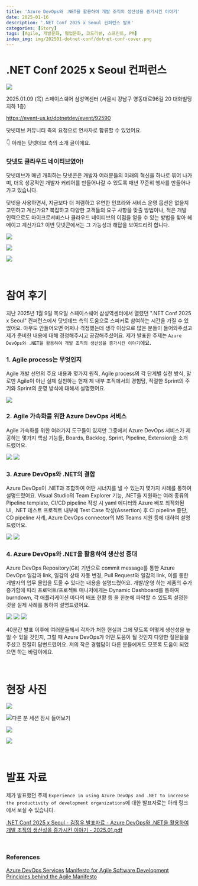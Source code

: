 ```yaml
---
title: 'Azure DevOps와 .NET을 활용하여 개발 조직의 생산성을 증가시킨 이야기'
date: 2025-01-16
description: '.NET Conf 2025 x Seoul 컨퍼런스 발표'
categories: [Story]
tags: [Agile, 개발문화, 협업문화, 코드리뷰, 스프린트, PM]
index_img: img/202501-dotnet-conf/dotnet-conf-cover.png
---
```


# .NET Conf 2025 x Seoul 컨퍼런스

![](img/202501-dotnet-conf/dotnet-conf-cover.png)

2025.01.09 (목) 스페이스쉐어 삼성역센터 (서울시 강남구 영동대로96길 20 대화빌딩 지하 1층)

https://event-us.kr/dotnetdev/event/92590

닷넷데브 커뮤니티 측의 요청으로 연사자로 합류할 수 있었어요.

👇 아래는 닷넷데브 측의 소개 글이에요.

### 닷넷도 클라우드 네이티브였어!

닷넷데브가 매년 개최하는 닷넷콘은 개발자 여러분들의 미래의 혁신을 하나로 묶어 나가며, 더욱 성공적인 개발자 커리어를 만들어나갈 수 있도록 매년 꾸준히 행사를 만들어나가고 있습니다.

닷넷을 사용하면서, 지금보다 더 저렴하고 유연한 인프라와 서비스 운영 옵션은 없을지 고민하고 계신가요? 복잡하고 다양한 고객들의 요구 사항을 맞출 방법이나, 적은 개발 인력으로도 마이크로서비스나 클라우드 네이티브의 이점을 얻을 수 있는 방법을 찾아 헤메이고 계신가요? 이번 닷넷콘에서는 그 가능성과 해답을 보여드리려 합니다.

![](img/202501-dotnet-conf/tt1.png)

![](img/202501-dotnet-conf/tt2.png)

![](img/202501-dotnet-conf/tt3.png)

<br>

# 참여 후기

지난 2025년 1월 9일 목요일 스페이스쉐어 삼성역센터에서 열렸던 ".NET Conf 2025 x Seoul" 컨퍼런스에서 닷넷데브 측의 도움으로 스피커로 참여하는 시간을 가질 수 있었어요. 아무도 안들어오면 어쩌나 걱정했는데 생각 이상으로 많은 분들이 들어와주셨고 제가 준비한 내용에 대해 경청해주시고 공감해주셨어요. 제가 발표한 주제는 `Azure DevOps와 .NET을 활용하여 개발 조직의 생산성을 증가시킨 이야기`에요.

### 1. Agile process는 무엇인지

Agile 개발 선언의 주요 내용과 몇가지 원칙, Agile process의 각 단계별 실천 방식, 말로만 Agile이 아닌 실제 실천하는 현재 제 내부 조직에서의 경험담, 적절한 Sprint의 주기와 Sprint의 운영 방식에 대해서 설명했어요.

![](img/202501-dotnet-conf/pt-cover.png)

### 2. Agile 가속화를 위한 Azure DevOps 서비스

Agile 가속화를 위한 여러가지 도구들이 있지만 그중에서 Azure DevOps 서비스가 제공하는 몇가지 핵심 기능들, Boards, Backlog, Sprint, Pipeline, Extension을 소개드렸어요.

![](img/202501-dotnet-conf/pt-az-devops-services.png)
![](img/202501-dotnet-conf/pt-az-devops-backlog.png)

### 3. Azure DevOps와 .NET의 결합

Azure DevOps이 .NET과 조합하여 어떤 시너지를 낼 수 있는지 몇가지 사례를 통하여 설명드렸어요. Visual Studio의 Team Explorer 기능, .NET을 지원하는 여러 종류의 Pipeline template, CI/CD pipeline 작성 시 yaml 에디터와 Azure 배포 최적화된 UI, .NET 테스트 프로젝트 내부에 Test Case 작성(Assertion) 후 CI pipeline 중단, CD pipeline 사례, Azure DevOps connector의 MS Teams 지원 등에 대하여 설명드렸어요.

![](img/202501-dotnet-conf/pt-vs-team-explorer.png)
![](img/202501-dotnet-conf/pt-az-devops-cicd.png)

### 4. Azure DevOps와 .NET을 활용하여 생산성 증대

Azure DevOps Repository(Git) 기반으로 commit message를 통한 Azure DevOps 일감과 link, 일감의 상태 자동 변경, Pull Request와 일감의 link, 이를 통한 개발자의 업무 몰입을 도울 수 있다는 내용을 설명드렸어요. 개발/운영 하는 제품의 수가 증가함에 따라 프로덕트/프로젝트 매니저에게는 Dynamic Dashboard를 통하여 burndown, 각 애플리케이션 마다의 배포 현황 등 을 한눈에 파악할 수 있도록 설정한 것을 실제 사례를 통하여 설명드렸어요.

![](img/202501-dotnet-conf/pt-az-devops-pr-link.png)
![](img/202501-dotnet-conf/pt-az-devops-item-link.png)
![](img/202501-dotnet-conf/pt-az-devops-dynamic-dashboard.png)

40분간 발표 이후에 여러분들께서 각자가 처한 현실과 그에 맞도록 어떻게 생산성을 높일 수 있을 것인지, 그럴 때 Azure DevOps가 어떤 도움이 될 것인지 다양한 질문들을 주셨고 친절히 답변드렸어요. 저의 작은 경험담이 다른 분들에게도 모쪼록 도움이 되었으면 하는 바람이에요.

<br>

# 현장 사진

![](img/202501-dotnet-conf/스페이스쉐어.jpg)

![다른 분 세션 잠시 들어보기](img/202501-dotnet-conf/other-session.jpg)

![](img/202501-dotnet-conf/ready.jpg)

![](img/202501-dotnet-conf/introduce.jpg)

<br>

# 발표 자료

제가 발표했던 주제 `Experience in using Azure DevOps and .NET to increase the productivity of development organizations`에 대한 발표자료는 아래 링크에서 보실 수 있습니다.

[.NET Conf 2025 x Seoul - 김정우 발표자료 - Azure DevOps와 .NET을 활용하여 개발 조직의 생산성을 증가시킨 이야기 - 2025.01.pdf](https://drive.google.com/file/d/1f_6XnU68KSkixB-K7Faj5VZpbloHhXp2/view?usp=sharing)

<br>

### References
[Azure DevOps Services](https://azure.microsoft.com/en-us/products/devops)
[Manifesto for Agile Software Development](https://agilemanifesto.org)
[Principles behind the Agile Manifesto](https://agilemanifesto.org/principles.html)
